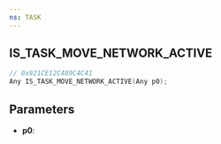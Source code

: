 ```yaml
---
ns: TASK
---
```

## IS_TASK_MOVE_NETWORK_ACTIVE

```c
// 0x921CE12C489C4C41
Any IS_TASK_MOVE_NETWORK_ACTIVE(Any p0);
```

## Parameters
* **p0**:
